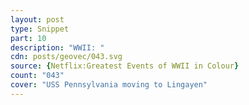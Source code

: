 ```yaml
---
layout: post
type: Snippet
part: 10
description: "WWII: "
cdn: posts/geovec/043.svg
source: {Netflix:Greatest Events of WWII in Colour}
count: "043"
cover: "USS Pennsylvania moving to Lingayen"
---
```

